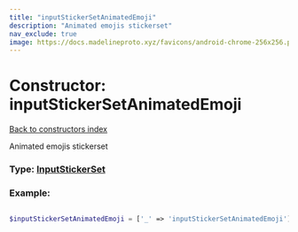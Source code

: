```yaml
---
title: "inputStickerSetAnimatedEmoji"
description: "Animated emojis stickerset"
nav_exclude: true
image: https://docs.madelineproto.xyz/favicons/android-chrome-256x256.png
---
```

# Constructor: inputStickerSetAnimatedEmoji  
[Back to constructors index](/API_docs/constructors/index.html)



Animated emojis stickerset




### Type: [InputStickerSet](/API_docs/types/InputStickerSet.html)


### Example:

```php

$inputStickerSetAnimatedEmoji = ['_' => 'inputStickerSetAnimatedEmoji'];
```  
